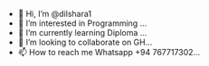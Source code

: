 - 👋 Hi, I’m @dilshara1
- 👀 I’m interested in Programming ...
- 🌱 I’m currently learning Diploma ...
- 💞️ I’m looking to collaborate on GH...
- 📫 How to reach me Whatsapp +94 767717302...

